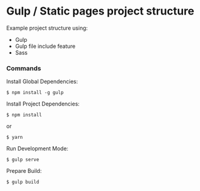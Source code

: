 # Gulp / Static pages project structure

  Example project structure using:

  - Gulp
  - Gulp file include feature
  - Sass

### Commands

Install Global Dependencies:

    $ npm install -g gulp

Install Project Dependencies:

    $ npm install
    
or

    $ yarn

Run Development Mode:

    $ gulp serve

Prepare Build:

    $ gulp build
